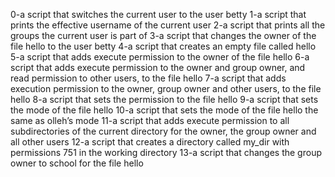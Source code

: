 
0-a script that switches the current user to the user betty
1-a script that prints the effective username of the current user
2-a script that prints all the groups the current user is part of
3-a script that changes the owner of the file hello to the user betty
4-a script that creates an empty file called hello
5-a script that adds execute permission to the owner of the file hello
6-a script that adds execute permission to the owner and group owner, and read permission to other users, to the file hello
7-a script that adds execution permission to the owner, group owner and other users, to the file hello
8-a script that sets the permission to the file hello
9-a script that sets the mode of the file hello
10-a script that sets the mode of the file hello the same as olleh’s mode
11-a script that adds execute permission to all subdirectories of the current directory for the owner, the group owner and all other users
12-a script that creates a directory called my_dir with permissions 751 in the working directory
13-a script that changes the group owner to school for the file hello
